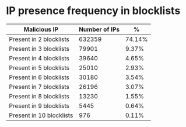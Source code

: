 # IP presence frequency in blocklists
| Malicious IP | Number of IPs | % |
|----|----|----|
| Present in 2 blocklists | 632359 | 74.14% |
| Present in 3 blocklists | 79901 | 9.37% |
| Present in 4 blocklists | 39640 | 4.65% |
| Present in 5 blocklists | 25010 | 2.93% |
| Present in 6 blocklists | 30180 | 3.54% |
| Present in 7 blocklists | 26196 | 3.07% |
| Present in 8 blocklists | 13230 | 1.55% |
| Present in 9 blocklists | 5445 | 0.64% |
| Present in 10 blocklists | 976 | 0.11% |
